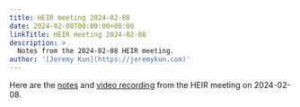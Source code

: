 ```yaml
---
title: HEIR meeting 2024-02-08
date: 2024-02-08T00:00:00+00:00
linkTitle: HEIR meeting 2024-02-08
description: >
  Notes from the 2024-02-08 HEIR meeting.
author: '[Jeremy Kun](https://jeremykun.com)'
---
```


Here are the
[notes](https://docs.google.com/document/d/1w0Cc3YfbSNO4PYVdGjb8KpE5rql8zgoDG2X0Yseon_4/edit?usp=sharing)
and
[video recording](https://drive.google.com/file/d/1rTsc-sWdRCqJWONrgGo5FV7CQd1S_OV-/view?usp=sharing)
from the HEIR meeting on 2024-02-08.

